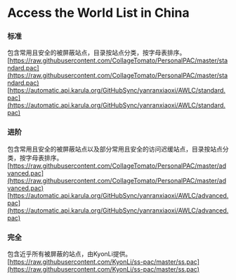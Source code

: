 # Access the World List in China
### 标准
包含常用且安全的被屏蔽站点，目录按站点分类，按字母表排序。  
[https://raw.githubusercontent.com/CollageTomato/PersonalPAC/master/standard.pac](https://raw.githubusercontent.com/CollageTomato/PersonalPAC/master/standard.pac)
[https://automatic.api.karula.org/GitHubSync/yanranxiaoxi/AWLC/standard.pac](https://automatic.api.karula.org/GitHubSync/yanranxiaoxi/AWLC/standard.pac)
### 进阶
包含常用且安全的被屏蔽站点以及部分常用且安全的访问迟缓站点，目录按站点分类，按字母表排序。  
[https://raw.githubusercontent.com/CollageTomato/PersonalPAC/master/advanced.pac](https://raw.githubusercontent.com/CollageTomato/PersonalPAC/master/advanced.pac)
[https://automatic.api.karula.org/GitHubSync/yanranxiaoxi/AWLC/advanced.pac](https://automatic.api.karula.org/GitHubSync/yanranxiaoxi/AWLC/advanced.pac)
### 完全
包含近乎所有被屏蔽的站点，由KyonLi提供。  
[https://raw.githubusercontent.com/KyonLi/ss-pac/master/ss.pac](https://raw.githubusercontent.com/KyonLi/ss-pac/master/ss.pac)
